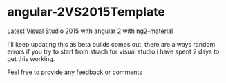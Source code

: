 # angular-2VS2015Template

Latest Visual Studio 2015 with angular 2 with ng2-material

I'll keep updating this as beta builds comes out. there are always random errors if you try to start from strach for visual studio i have spent 2 days to get this working.

Feel free to provide any feedback or comments


